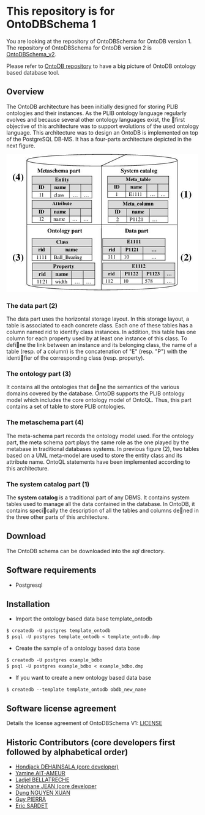 # This repository is for OntoDBSchema 1

You are looking at the repository of OntoDBSchema for OntoDB version 1. The repository of OntoDBSchema for OntoDB version 2 is [OntoDBSchema_v2](https://github.com/lias-laboratory/ontodbschema_v2).

Please refer to [OntoDB repository](https://github.com/lias-laboratory/ontodb) to have a big picture of OntoDB ontology based database tool.

## Overview

The OntoDB architecture has been initially designed for storing PLIB ontologies and their instances. As the PLIB ontology language regularly evolves and because several other ontology languages exist, the first objective of this architecture was to support evolutions of the used ontology language. This architecture was to design an OntoDB is implemented on top of the PostgreSQL DB-MS. It has a four-parts architecture depicted in the next figure.

![OntoDB Schema](fig-ontodb.jpg)

###  The data part (2)

The data part uses the horizontal storage layout. In this storage layout, a table is associated to each concrete class. Each one of these tables has a column named rid to identify class instances. In addition, this table has one column for each property used by at least one instance of this class. To define the link between an instance and its belonging class, the name of a table (resp. of a column) is the concatenation of "E" (resp. "P") with the identifier of the corresponding class (resp. property).

### The ontology part (3)

It contains all the ontologies that dene the semantics of the various domains covered by the database. OntoDB supports the PLIB ontology model which includes the core ontology model of OntoQL. Thus, this part contains a set of table to store PLIB ontologies.

### The metaschema part (4)

The meta-schema part records the ontology model used. For the ontology part, the meta schema part plays the same role as the one played by the metabase in traditional databases systems. In previous figure (2), two tables based on a UML meta-model are used to store the entity class and its attribute name. OntoQL statements have been implemented according to this architecture.

### The system catalog part (1)

The **system catalog** is a traditional part of any DBMS. It contains system tables used to manage all the data contained in the database. In OntoDB, it contains specically the description of all the tables and columns dened in the three other parts of this architecture.

## Download

The OntoDB schema can be downloaded into the _sql_ directory.

## Software requirements

* Postgresql

## Installation

* Import the ontology based data base template_ontodb

```
$ createdb -U postgres template_ontodb
$ psql -U postgres template_ontodb < template_ontodb.dmp
```

* Create the sample of a ontology based data base

```
$ createdb -U postgres example_bdbo
$ psql -U postgres example_bdbo < example_bdbo.dmp
```

* If you want to create a new ontology based data base

```
$ createdb --template template_ontodb obdb_new_name
```

## Software license agreement

Details the license agreement of OntoDBSchema V1: [LICENSE](LICENSE)

## Historic Contributors (core developers first followed by alphabetical order)

* [Hondjack DEHAINSALA (core developer)](https://www.lias-lab.fr/members/hondjackdehainsala/)
* [Yamine AIT-AMEUR](https://www.lias-lab.fr/members/yamineaitameur/)
* [Ladjel BELLATRECHE](https://www.lias-lab.fr/members/bellatreche/)
* [Stéphane JEAN (core developer](https://www.lias-lab.fr/members/stephanejean/)
* [Dung NGUYEN XUAN](https://www.lias-lab.fr/members/dungnguyenxuan/)
* [Guy PIERRA](https://www.lias-lab.fr/members/guypierra/)
* [Eric SARDET](https://www.lias-lab.fr/members/ericsardet/)
